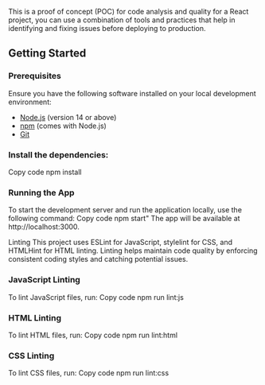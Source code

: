 This is a proof of concept (POC) for code analysis and quality for a React project, you can use a combination of tools and practices that help in identifying and fixing issues before deploying to production.
## Getting Started

### Prerequisites

Ensure you have the following software installed on your local development environment:

- [Node.js](https://nodejs.org/) (version 14 or above)
- [npm](https://www.npmjs.com/) (comes with Node.js)
- [Git](https://git-scm.com/)

### Install the dependencies:
Copy code
npm install
### Running the App
To start the development server and run the application locally, use the following command:
Copy code
npm start"
The app will be available at http://localhost:3000.

Linting
This project uses ESLint for JavaScript, stylelint for CSS, and HTMLHint for HTML linting. Linting helps maintain code quality by enforcing consistent coding styles and catching potential issues.

### JavaScript Linting
To lint JavaScript files, run:
Copy code
npm run lint:js

### HTML Linting
To lint HTML files, run:
Copy code
npm run lint:html

### CSS Linting
To lint CSS files, run:
Copy code
npm run lint:css
